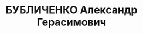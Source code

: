---
title: БУБЛИЧЕНКО Александр Герасимович
description: "1899 г.р., член ВКП(б) с 1918, нач. политотдела 23 СД ХВО, бригадный\
  \ комиссар (02.01.1936). Награды: орден Красной Звезды 16.08.1936. \n  Арестован\
  \ 29.10.1937. Приговор: 08.01.1938 - Харьков. \n  Реабилитирован 04.07.1956"
---
